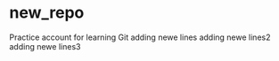 # new_repo
Practice account for learning Git
adding newe lines
adding newe lines2
adding newe lines3
